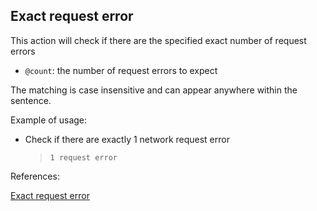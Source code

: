 ## Exact request error

This action will check if there are the specified exact number of request errors

- `@count`: the number of request errors to expect

The matching is case insensitive and can appear anywhere within the sentence.

Example of usage:

- Check if there are exactly 1 network request error

   > `1 request error`

References:

[Exact request error](https://github.com/DasAng/phobo-release/blob/master/docs/browser_actions.md#exact-request-error)
